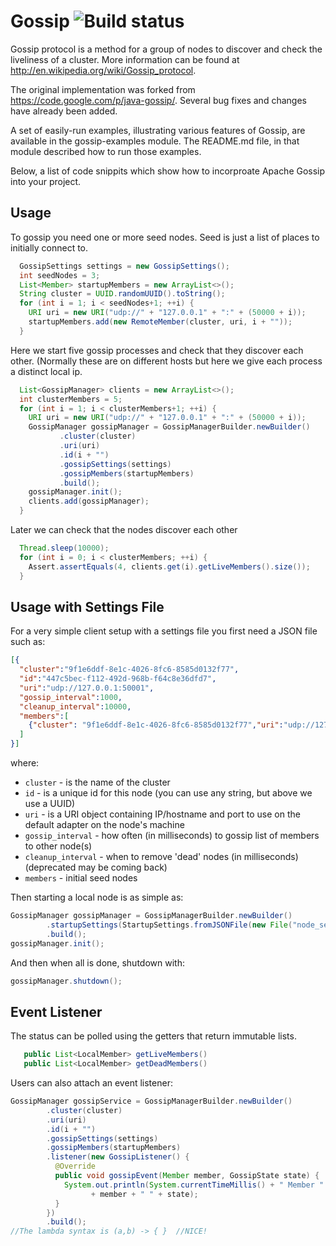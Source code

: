 # Gossip ![Build status](https://travis-ci.org/edwardcapriolo/incubator-gossip.svg?)

Gossip protocol is a method for a group of nodes to discover and check the liveliness of a cluster. More information can be found at http://en.wikipedia.org/wiki/Gossip_protocol.

The original implementation was forked from https://code.google.com/p/java-gossip/. Several bug fixes and changes have already been added.

A set of easily-run examples, illustrating various features of Gossip, are available in the gossip-examples module. The README.md file, in that module described how to run those examples.

Below, a list of code snippits which show how to incorproate Apache Gossip into your project.  

Usage
-----

To gossip you need one or more seed nodes. Seed is just a list of places to initially connect to.

```java
  GossipSettings settings = new GossipSettings();
  int seedNodes = 3;
  List<Member> startupMembers = new ArrayList<>();
  String cluster = UUID.randomUUID().toString();
  for (int i = 1; i < seedNodes+1; ++i) {
    URI uri = new URI("udp://" + "127.0.0.1" + ":" + (50000 + i));
    startupMembers.add(new RemoteMember(cluster, uri, i + ""));
  }
```

Here we start five gossip processes and check that they discover each other. (Normally these are on different hosts but here we give each process a distinct local ip.

```java
  List<GossipManager> clients = new ArrayList<>();
  int clusterMembers = 5;
  for (int i = 1; i < clusterMembers+1; ++i) {
    URI uri = new URI("udp://" + "127.0.0.1" + ":" + (50000 + i));
    GossipManager gossipManager = GossipManagerBuilder.newBuilder()
           .cluster(cluster)
           .uri(uri)
           .id(i + "")
           .gossipSettings(settings)
           .gossipMembers(startupMembers)
           .build();
    gossipManager.init();
    clients.add(gossipManager);
  }
```

Later we can check that the nodes discover each other

```java
  Thread.sleep(10000);
  for (int i = 0; i < clusterMembers; ++i) {
    Assert.assertEquals(4, clients.get(i).getLiveMembers().size());
  }
```

Usage with Settings File
-----

For a very simple client setup with a settings file you first need a JSON file such as:

```json
[{
  "cluster":"9f1e6ddf-8e1c-4026-8fc6-8585d0132f77",
  "id":"447c5bec-f112-492d-968b-f64c8e36dfd7",
  "uri":"udp://127.0.0.1:50001",
  "gossip_interval":1000,
  "cleanup_interval":10000,
  "members":[
    {"cluster": "9f1e6ddf-8e1c-4026-8fc6-8585d0132f77","uri":"udp://127.0.0.1:5000"}
  ]
}]
```

where:

* `cluster` - is the name of the cluster 
* `id` - is a unique id for this node (you can use any string, but above we use a UUID)
* `uri` - is a URI object containing IP/hostname and port to use on the default adapter on the node's machine
* `gossip_interval` - how often (in milliseconds) to gossip list of members to other node(s)
* `cleanup_interval` - when to remove 'dead' nodes (in milliseconds) (deprecated may be coming back)
* `members` - initial seed nodes

Then starting a local node is as simple as:

```java
GossipManager gossipManager = GossipManagerBuilder.newBuilder()
        .startupSettings(StartupSettings.fromJSONFile(new File("node_settings.json")))
        .build();
gossipManager.init();
```

And then when all is done, shutdown with:

```java
gossipManager.shutdown();
```

Event Listener
------

The status can be polled using the getters that return immutable lists.

```java
   public List<LocalMember> getLiveMembers()
   public List<LocalMember> getDeadMembers()
```

Users can also attach an event listener:

```java
GossipManager gossipService = GossipManagerBuilder.newBuilder()
        .cluster(cluster)
        .uri(uri)
        .id(i + "")
        .gossipSettings(settings)
        .gossipMembers(startupMembers)
        .listener(new GossipListener() {
          @Override
          public void gossipEvent(Member member, GossipState state) {
            System.out.println(System.currentTimeMillis() + " Member " + j + " reports "
                  + member + " " + state);
          }
        })
        .build();
//The lambda syntax is (a,b) -> { }  //NICE!
```

